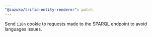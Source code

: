 ```yaml
---
"@zazuko/trifid-entity-renderer": patch
---
```


Send `i18n` cookie to requests made to the SPARQL endpoint to avoid languages issues.
